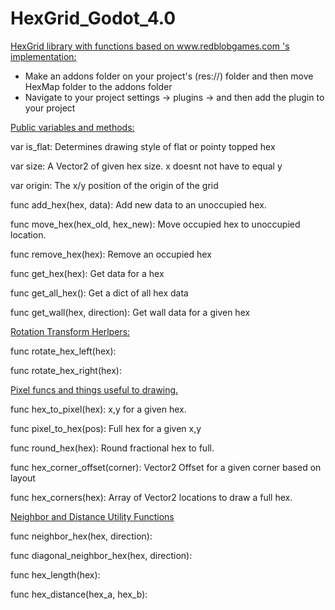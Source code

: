 # HexGrid_Godot_4.0
<u>HexGrid library with functions based on www.redblobgames.com 's implementation:</u>

 - Make an addons folder on your project's (res://) folder and then move HexMap folder to the addons folder
 - Navigate to your project settings -> plugins -> and then add the plugin to your project

<u>Public variables and methods:</u>

var is_flat: Determines drawing style of flat or pointy topped hex

var size: A Vector2 of given hex size. x doesnt not have to equal y

var origin: The x/y position of the origin of the grid


func add_hex(hex, data): Add new data to an unoccupied hex.

func move_hex(hex_old, hex_new): Move occupied hex to unoccupied location.

func remove_hex(hex): Remove an occupied hex

func get_hex(hex): Get data for a hex

func get_all_hex(): Get a dict of all hex data

func get_wall(hex, direction): Get wall data for a given hex

<u>Rotation Transform Herlpers:</u>

func rotate_hex_left(hex):

func rotate_hex_right(hex):

<u>Pixel funcs and things useful to drawing.</u>

func hex_to_pixel(hex): x,y for a given hex.

func pixel_to_hex(pos): Full hex for a given x,y

func round_hex(hex): Round fractional hex to full.

func hex_corner_offset(corner): Vector2 Offset for a given corner based on layout

func hex_corners(hex): Array of Vector2 locations to draw a full hex.

<u>Neighbor and Distance Utility Functions</u>

func neighbor_hex(hex, direction):

func diagonal_neighbor_hex(hex, direction):

func hex_length(hex):

func hex_distance(hex_a, hex_b):
```

   
